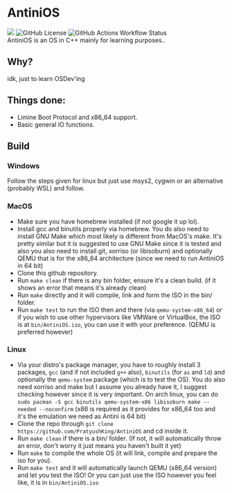 # AntiniOS
<img src="https://www.aschey.tech/tokei/github/PratyushKing/AntiniOS?label=Lines%20Of%20Code&labelColor=363a4f&color=cba6f7"> <img alt="GitHub License" src="https://img.shields.io/github/license/PratyushKing/AntiniOS?label=License&colorA=363a4f&colorB=cba6f7"> ![GitHub Actions Workflow Status](https://img.shields.io/github/actions/workflow/status/PratyushKing/AntiniOS/c-cpp.yml?label=Build%20Status&colorA=363a4f&colorB=cba6f7)
<br>
AntiniOS is an OS in C++ mainly for learning purposes..

## Why?
idk, just to learn OSDev'ing

## Things done:
- Limine Boot Protocol and x86_64 support.
- Basic general IO functions.

## Build
### Windows
Follow the steps given for linux but just use msys2, cygwin or an alternative (probably WSL) and follow.

### MacOS
- Make sure you have homebrew installed (if not google it up lol).
- Install gcc and binutils properly via homebrew. You do also need to install GNU Make which most likely is different from MacOS's make. It's pretty similar but it is suggested to use GNU Make since it is tested and also you also need to install git, xorriso (or libisoburn) and optionally QEMU that is for the x86_64 architecture (since we need to run AntiniOS in 64 bit)
- Clone this github repository.
- Run `make clean` if there is any bin folder, ensure it's a clean build. (if it shows an error that means it's already clean)
- Run `make` directly and it will compile, link and form the ISO in the bin/ folder.
- Run `make test` to run the ISO then and there (via `qemu-system-x86_64`) or if you wish to use other hypervisors like VMWare or VirtualBox, the ISO is at `bin/AntiniOS.iso`, you can use it with your preference. (QEMU is preferred however)

### Linux
- Via your distro's package manager, you have to roughly install 3 packages, `gcc` (and if not included `g++` also), `binutils` (for `as` and `ld`) and optionally the `qemu-system` package (which is to test the OS). You do also need xorriso and make but I assume you already have it, I suggest checking however since it is very important. On arch linux, you can do `sudo pacman -S gcc binutils qemu-system-x86 libisoburn make --needed --noconfirm` (x86 is required as it provides for x86_64 too and it's the emulation we need as Antini is 64 bit)
- Clone the repo through `git clone https://github.com/PratyushKing/AntiniOS` and cd inside it.
- Run `make clean` if there is a bin/ folder. (If not, it will automatically throw an error, don't worry it just means you haven't built it yet)
- Run `make` to compile the whole OS (it will link, compile and prepare the iso for you).
- Run `make test` and it will automatically launch QEMU (x86_64 version) and let you test the ISO! Or you can just use the ISO however you feel like, it is in `bin/AntiniOS.iso`
